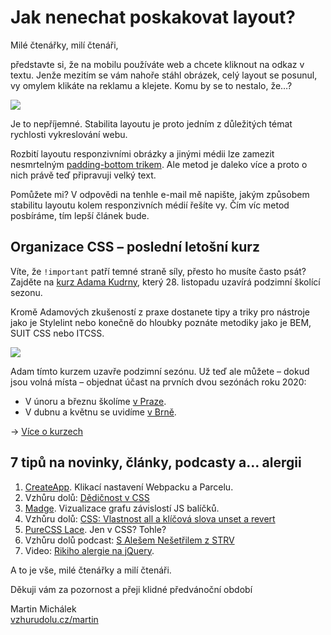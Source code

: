 # Jak nenechat poskakovat layout?

Milé čtenářky, milí čtenáři,

představte si, že na mobilu používáte web a chcete kliknout na odkaz v textu. Jenže mezitím se vám nahoře stáhl obrázek, celý layout se posunul, vy omylem klikáte na reklamu a klejete. Komu by se to nestalo, že…?

![](https://gallery.mailchimp.com/d6be2f1899eba6a7651157403/images/a059496a-6a99-489b-8ab5-401db472aa12.png)

Je to nepříjemné. Stabilita layoutu je proto jedním z důležitých témat rychlosti vykreslování webu.

Rozbití layoutu responzivními obrázky a jinými médii lze zamezit nesmrtelným [padding-bottom trikem](https://www.vzhurudolu.cz/prirucka/padding-trik). Ale metod je daleko více a proto o nich právě teď připravuji velký text.

Pomůžete mi? V odpovědi na tenhle e-mail mě napište, jakým způsobem stabilitu layoutu kolem responzivních médií řešíte vy. Čím víc metod posbíráme, tím lepší článek bude.

## Organizace CSS – poslední letošní kurz

Víte, že `!important` patří temné straně síly, přesto ho musíte často psát? Zajděte na [kurz Adama Kudrny](https://www.vzhurudolu.cz/kurzy/css-kod), který 28. listopadu uzavírá podzimní školící sezonu.

Kromě Adamových zkušeností z praxe dostanete tipy a triky pro nástroje jako je Stylelint nebo konečně do hloubky poznáte metodiky jako je BEM, SUIT CSS nebo ITCSS.

[![](https://gallery.mailchimp.com/d6be2f1899eba6a7651157403/images/3515e374-0dfb-4104-9412-ec0842e78ab3.jpg)](https://www.vzhurudolu.cz/kurzy/css-kod)

Adam tímto kurzem uzavře podzimní sezónu. Už teď ale můžete – dokud jsou volná místa – objednat účast na prvních dvou sezónách roku 2020:

* V únoru a březnu školíme [v Praze](https://www.vzhurudolu.cz/kurzy/misto-praha-greenpoint).
* V dubnu a květnu se uvidíme [v Brně](https://www.vzhurudolu.cz/kurzy/misto-brno-superkoders).

→ [Více o kurzech](https://www.vzhurudolu.cz/kurzy)

## 7 tipů na novinky, články, podcasty a… alergii

1. [CreateApp](https://createapp.dev/). Klikací nastavení Webpacku a Parcelu.
2. Vzhůru dolů: [Dědičnost v CSS](https://www.vzhurudolu.cz/prirucka/css-dedicnost)
3. [Madge](https://github.com/pahen/madge). Vizualizace grafu závislostí JS balíčků.
4. Vzhůru dolů: [CSS: Vlastnost all a klíčová slova unset a revert](https://www.vzhurudolu.cz/podcast/151-podcast-ales-nesetril)
5. [PureCSS Lace](https://diana-adrianne.com/purecss-lace/). Jen v CSS? Tohle?
6. Vzhůru dolů podcast: [S Alešem Nešetřilem z STRV](https://www.vzhurudolu.cz/podcast/151-podcast-ales-nesetril)
7. Video: [Rikiho alergie na jQuery](https://www.youtube.com/watch?v=kzJxAYDUB1A).

A to je vše, milé čtenářky a milí čtenáři.

Děkuji vám za pozornost a přeji klidné předvánoční období

Martin Michálek  
[vzhurudolu.cz/martin](http://vzhurudolu.cz/martin)
